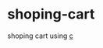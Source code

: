 # shoping-cart
shoping cart using <a href="https://github.com/PretheshP/shoping-cart-/blob/main/vvdn_shopping.c">c</a>

